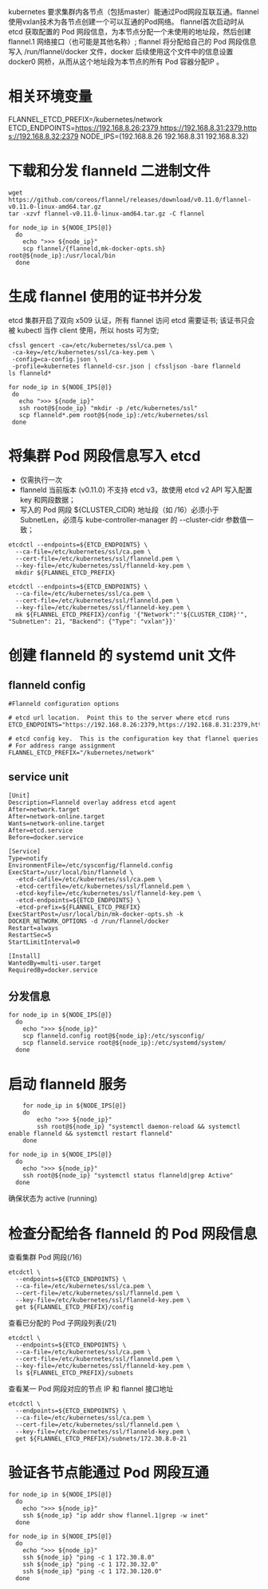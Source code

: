 kubernetes 要求集群内各节点（包括master）能通过Pod网段互联互通。flannel 使用vxlan技术为各节点创建一个可以互通的Pod网络。
flannel首次启动时从 etcd 获取配置的 Pod 网段信息，为本节点分配一个未使用的地址段，然后创建flannel.1
网络接口（也可能是其他名称）;
flannel 将分配给自己的 Pod 网段信息写入 /run/flannel/docker 文件，docker 后续使用这个文件中的信息设置 docker0 网桥，从而从这个地址段为本节点的所有 Pod 容器分配IP 。

# 相关环境变量
FLANNEL_ETCD_PREFIX=/kubernetes/network
ETCD_ENDPOINTS=https://192.168.8.26:2379,https://192.168.8.31:2379,https://192.168.8.32:2379
NODE_IPS=(192.168.8.26 192.168.8.31 192.168.8.32)


# 下载和分发 flanneld 二进制文件
```
wget https://github.com/coreos/flannel/releases/download/v0.11.0/flannel-v0.11.0-linux-amd64.tar.gz
tar -xzvf flannel-v0.11.0-linux-amd64.tar.gz -C flannel
```
```
for node_ip in ${NODE_IPS[@]}
  do
    echo ">>> ${node_ip}"
    scp flannel/{flanneld,mk-docker-opts.sh} root@${node_ip}:/usr/local/bin
  done
```

# 生成 flannel 使用的证书并分发
 etcd 集群开启了双向 x509 认证，所有 flannel 访问 etcd 需要证书; 该证书只会被 kubectl 当作 client 使用，所以 hosts 可为空; 

 ```
cfssl gencert -ca=/etc/kubernetes/ssl/ca.pem \
  -ca-key=/etc/kubernetes/ssl/ca-key.pem \
  -config=ca-config.json \
  -profile=kubernetes flanneld-csr.json | cfssljson -bare flanneld
ls flanneld*
 ```
 ```
for node_ip in ${NODE_IPS[@]}
  do
    echo ">>> ${node_ip}"
    ssh root@${node_ip} "mkdir -p /etc/kubernetes/ssl"
    scp flanneld*.pem root@${node_ip}:/etc/kubernetes/ssl
  done
 ```


# 将集群 Pod 网段信息写入 etcd 
- 仅需执行一次
- flanneld 当前版本 (v0.11.0) 不支持 etcd v3，故使用 etcd v2 API 写入配置 key 和网段数据；
- 写入的 Pod 网段 ${CLUSTER_CIDR} 地址段（如 /16）必须小于 SubnetLen，必须与 kube-controller-manager 的 --cluster-cidr 参数值一致；

```
etcdctl --endpoints=${ETCD_ENDPOINTS} \
  --ca-file=/etc/kubernetes/ssl/ca.pem \
  --cert-file=/etc/kubernetes/ssl/flanneld.pem \
  --key-file=/etc/kubernetes/ssl/flanneld-key.pem \
  mkdir ${FLANNEL_ETCD_PREFIX}
  
etcdctl --endpoints=${ETCD_ENDPOINTS} \
  --ca-file=/etc/kubernetes/ssl/ca.pem \
  --cert-file=/etc/kubernetes/ssl/flanneld.pem \
  --key-file=/etc/kubernetes/ssl/flanneld-key.pem \
  mk ${FLANNEL_ETCD_PREFIX}/config '{"Network":"'${CLUSTER_CIDR}'", "SubnetLen": 21, "Backend": {"Type": "vxlan"}}'

```

 
# 创建 flanneld 的 systemd unit 文件
## flanneld config
```
#Flanneld configuration options  

# etcd url location.  Point this to the server where etcd runs
ETCD_ENDPOINTS="https://192.168.8.26:2379,https://192.168.8.31:2379,https://192.168.8.32:2379"

# etcd config key.  This is the configuration key that flannel queries
# For address range assignment
FLANNEL_ETCD_PREFIX="/kubernetes/network"

```
## service unit
```
[Unit]
Description=Flanneld overlay address etcd agent
After=network.target
After=network-online.target
Wants=network-online.target
After=etcd.service
Before=docker.service

[Service]
Type=notify
EnvironmentFile=/etc/sysconfig/flanneld.config
ExecStart=/usr/local/bin/flanneld \
  -etcd-cafile=/etc/kubernetes/ssl/ca.pem \
  -etcd-certfile=/etc/kubernetes/ssl/flanneld.pem \
  -etcd-keyfile=/etc/kubernetes/ssl/flanneld-key.pem \
  -etcd-endpoints=${ETCD_ENDPOINTS} \
  -etcd-prefix=${FLANNEL_ETCD_PREFIX}
ExecStartPost=/usr/local/bin/mk-docker-opts.sh -k DOCKER_NETWORK_OPTIONS -d /run/flannel/docker
Restart=always
RestartSec=5
StartLimitInterval=0

[Install]
WantedBy=multi-user.target
RequiredBy=docker.service

```
## 分发信息
```
for node_ip in ${NODE_IPS[@]}
  do
    echo ">>> ${node_ip}"
    scp flanneld.config root@${node_ip}:/etc/sysconfig/
    scp flanneld.service root@${node_ip}:/etc/systemd/system/
  done
```

# 启动 flanneld 服务
```
    for node_ip in ${NODE_IPS[@]}
    do
        echo ">>> ${node_ip}"
        ssh root@${node_ip} "systemctl daemon-reload && systemctl enable flanneld && systemctl restart flanneld"
    done
```
```
for node_ip in ${NODE_IPS[@]}
  do
    echo ">>> ${node_ip}"
    ssh root@${node_ip} "systemctl status flanneld|grep Active"
  done
```
确保状态为 active (running)

# 检查分配给各 flanneld 的 Pod 网段信息
查看集群 Pod 网段(/16)
```
etcdctl \
  --endpoints=${ETCD_ENDPOINTS} \
  --ca-file=/etc/kubernetes/ssl/ca.pem \
  --cert-file=/etc/kubernetes/ssl/flanneld.pem \
  --key-file=/etc/kubernetes/ssl/flanneld-key.pem \
  get ${FLANNEL_ETCD_PREFIX}/config
```
查看已分配的 Pod 子网段列表(/21)
```
etcdctl \
  --endpoints=${ETCD_ENDPOINTS} \
  --ca-file=/etc/kubernetes/ssl/ca.pem \
  --cert-file=/etc/kubernetes/ssl/flanneld.pem \
  --key-file=/etc/kubernetes/ssl/flanneld-key.pem \
  ls ${FLANNEL_ETCD_PREFIX}/subnets
```
查看某一 Pod 网段对应的节点 IP 和 flannel 接口地址
```
etcdctl \
  --endpoints=${ETCD_ENDPOINTS} \
  --ca-file=/etc/kubernetes/ssl/ca.pem \
  --cert-file=/etc/kubernetes/ssl/flanneld.pem \
  --key-file=/etc/kubernetes/ssl/flanneld-key.pem \
  get ${FLANNEL_ETCD_PREFIX}/subnets/172.30.8.0-21
```

# 验证各节点能通过 Pod 网段互通
```
for node_ip in ${NODE_IPS[@]}
  do
    echo ">>> ${node_ip}"
    ssh ${node_ip} "ip addr show flannel.1|grep -w inet"
  done
```
```
for node_ip in ${NODE_IPS[@]}
  do
    echo ">>> ${node_ip}"
    ssh ${node_ip} "ping -c 1 172.30.8.0"
    ssh ${node_ip} "ping -c 1 172.30.32.0"
    ssh ${node_ip} "ping -c 1 172.30.120.0"
  done
```